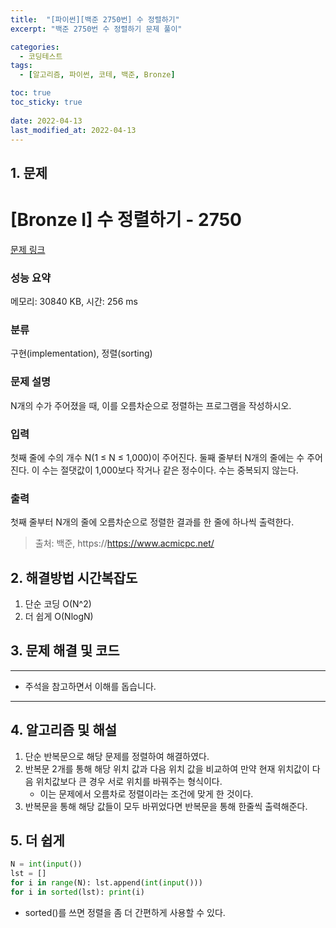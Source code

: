 ```yaml
---
title:  "[파이썬][백준 2750번] 수 정렬하기"
excerpt: "백준 2750번 수 정렬하기 문제 풀이"

categories:
  - 코딩테스트
tags:
  - [알고리즘, 파이썬, 코테, 백준, Bronze]

toc: true
toc_sticky: true
 
date: 2022-04-13
last_modified_at: 2022-04-13
---
```



## 1. 문제

# [Bronze I] 수 정렬하기 - 2750 

[문제 링크](https://www.acmicpc.net/problem/2750) 

### 성능 요약

메모리: 30840 KB, 시간: 256 ms

### 분류

구현(implementation), 정렬(sorting)

### 문제 설명

<p>N개의 수가 주어졌을 때, 이를 오름차순으로 정렬하는 프로그램을 작성하시오.</p>

### 입력 

 <p>첫째 줄에 수의 개수 N(1 ≤ N ≤ 1,000)이 주어진다. 둘째 줄부터 N개의 줄에는 수 주어진다. 이 수는 절댓값이 1,000보다 작거나 같은 정수이다. 수는 중복되지 않는다.</p>

### 출력 

 <p>첫째 줄부터 N개의 줄에 오름차순으로 정렬한 결과를 한 줄에 하나씩 출력한다.</p>


> 출처: 백준, https://https://www.acmicpc.net/

## 2. 해결방법 시간복잡도
1. 단순 코딩 O(N^2)
2. 더 쉽게 O(NlogN)


## 3. 문제 해결 및 코드
--- 

<script src="https://gist.github.com/cmblir/425a69e8924d8978a1ca98f4f41c54ec.js"></script>

- 주석을 참고하면서 이해를 돕습니다.
---

## 4. 알고리즘 및 해설

1. 단순 반복문으로 해당 문제를 정렬하여 해결하였다.
2. 반복문 2개를 통해 해당 위치 값과 다음 위치 값을 비교하여 만약 현재 위치값이 다음 위치값보다 큰 경우 서로 위치를 바꿔주는 형식이다.
    - 이는 문제에서 오름차로 정렬이라는 조건에 맞게 한 것이다.
3. 반복문을 통해 해당 값들이 모두 바뀌었다면 반복문을 통해 한줄씩 출력해준다.

## 5. 더 쉽게
```python
N = int(input())
lst = []
for i in range(N): lst.append(int(input()))
for i in sorted(lst): print(i)
```

- sorted()를 쓰면 정렬을 좀 더 간편하게 사용할 수 있다.